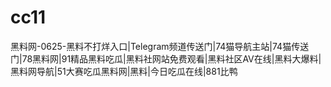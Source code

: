 # cc11
黑料网-0625-黑料不打烊入口|Telegram频道传送门|74猫导航主站|74猫传送门|78黑料网|91精品黑料吃瓜|黑料社网站免费观看|黑料社区AV在线|黑料大爆料|黑料网导航|51大赛吃瓜黑料网|黑料|今日吃瓜在线|881比鸭
